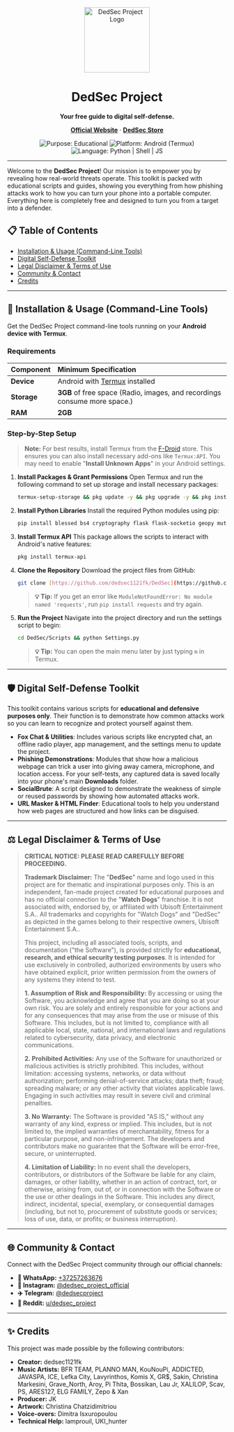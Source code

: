 <div align="center">
  <img src="https://raw.githubusercontent.com/dedsec1121fk/dedsec1121fk.github.io/ef4b1f5775f5a6fb7cf331d8f868ea744c43e41b/Assets/Images/Custom%20Purple%20Fox%20Logo.png" alt="DedSec Project Logo" width="150"/>
  <h1>DedSec Project</h1>
  <p><strong>Your free guide to digital self-defense.</strong></p>
  <p>
    <a href="https://ded-sec.space/"><strong>Official Website</strong></a>
    ·
    <a href="https://dedsec1121fk.gumroad.com"><strong>DedSec Store</strong></a>
  </p>
  
  <p>
    <img src="https://img.shields.io/badge/Purpose-Educational-blue.svg" alt="Purpose: Educational">
    <img src="https://img.shields.io/badge/Platform-Android%20(Termux)-brightgreen.svg" alt="Platform: Android (Termux)">
    <img src="https://img.shields.io/badge/Language-Python%20%7C%20Shell%20%7C%20JS-yellow.svg" alt="Language: Python | Shell | JS">
  </p>
</div>

---

Welcome to the **DedSec Project**! Our mission is to empower you by revealing how real-world threats operate. This toolkit is packed with educational scripts and guides, showing you everything from how phishing attacks work to how you can turn your phone into a portable computer. Everything here is completely free and designed to turn you from a target into a defender.

## 📋 Table of Contents

* [Installation & Usage (Command-Line Tools)](#-installation--usage-command-line-tools)
* [Digital Self-Defense Toolkit](#-digital-self-defense-toolkit)
* [Legal Disclaimer & Terms of Use](#️-legal-disclaimer--terms-of-use)
* [Community & Contact](#-community--contact)
* [Credits](#-credits)

---

## 🚀 Installation & Usage (Command-Line Tools)

Get the DedSec Project command-line tools running on your **Android device with Termux**.

### Requirements

| Component | Minimum Specification |
| :--- | :--- |
| **Device** | Android with [Termux](https://f-droid.org/) installed |
| **Storage** | **3GB** of free space (Radio, images, and recordings consume more space.) |
| **RAM** | **2GB** |

### Step-by-Step Setup

> **Note:** For best results, install Termux from the [F-Droid](https://f-droid.org/) store. This ensures you can also install necessary add-ons like `Termux:API`. You may need to enable "**Install Unknown Apps**" in your Android settings.

1.  **Install Packages & Grant Permissions**
    Open Termux and run the following command to set up storage and install necessary packages:
    ```bash
    termux-setup-storage && pkg update -y && pkg upgrade -y && pkg install aapt clang cloudflared curl ffmpeg fzf git jq libffi libffi-dev libxml2 libxslt nano ncurses nodejs openssh openssl openssl-tool proot python rust unzip wget zip -y
    ```

2.  **Install Python Libraries**
    Install the required Python modules using pip:
    ```bash
    pip install blessed bs4 cryptography flask flask-socketio geopy mutagen phonenumbers pycountry pydub pycryptodome requests werkzeug
    ```

3.  **Install Termux API**
    This package allows the scripts to interact with Android's native features:
    ```bash
    pkg install termux-api
    ```

4.  **Clone the Repository**
    Download the project files from GitHub:
    ```bash
    git clone [https://github.com/dedsec1121fk/DedSec](https://github.com/dedsec1121fk/DedSec)
    ```
    > **💡 Tip:** If you get an error like `ModuleNotFoundError: No module named 'requests'`, run `pip install requests` and try again.

5.  **Run the Project**
    Navigate into the project directory and run the settings script to begin:
    ```bash
    cd DedSec/Scripts && python Settings.py
    ```
    > **💡 Tip:** You can open the main menu later by just typing `m` in Termux.

---

## 🛡️ Digital Self-Defense Toolkit

This toolkit contains various scripts for **educational and defensive purposes only**. Their function is to demonstrate how common attacks work so you can learn to recognize and protect yourself against them.

* **Fox Chat & Utilities**: Includes various scripts like encrypted chat, an offline radio player, app management, and the settings menu to update the project.
* **Phishing Demonstrations**: Modules that show how a malicious webpage can trick a user into giving away camera, microphone, and location access. For your self-tests, any captured data is saved locally into your phone's main **Downloads** folder.
* **SocialBrute**: A script designed to demonstrate the weakness of simple or reused passwords by showing how automated attacks work.
* **URL Masker & HTML Finder**: Educational tools to help you understand how web pages are structured and how links can be disguised.

---

## ⚖️ Legal Disclaimer & Terms of Use

> **CRITICAL NOTICE: PLEASE READ CAREFULLY BEFORE PROCEEDING.**
>
> **Trademark Disclaimer:** The "**DedSec**" name and logo used in this project are for thematic and inspirational purposes only. This is an independent, fan-made project created for educational purposes and has no official connection to the "**Watch Dogs**" franchise. It is not associated with, endorsed by, or affiliated with Ubisoft Entertainment S.A.. All trademarks and copyrights for "Watch Dogs" and "DedSec" as depicted in the games belong to their respective owners, Ubisoft Entertainment S.A..
>
> This project, including all associated tools, scripts, and documentation ("the Software"), is provided strictly for **educational, research, and ethical security testing purposes**. It is intended for use exclusively in controlled, authorized environments by users who have obtained explicit, prior written permission from the owners of any systems they intend to test.
>
> **1. Assumption of Risk and Responsibility:** By accessing or using the Software, you acknowledge and agree that you are doing so at your own risk. You are solely and entirely responsible for your actions and for any consequences that may arise from the use or misuse of this Software. This includes, but is not limited to, compliance with all applicable local, state, national, and international laws and regulations related to cybersecurity, data privacy, and electronic communications.
>
> **2. Prohibited Activities:** Any use of the Software for unauthorized or malicious activities is strictly prohibited. This includes, without limitation: accessing systems, networks, or data without authorization; performing denial-of-service attacks; data theft; fraud; spreading malware; or any other activity that violates applicable laws. Engaging in such activities may result in severe civil and criminal penalties.
>
> **3. No Warranty:** The Software is provided "AS IS," without any warranty of any kind, express or implied. This includes, but is not limited to, the implied warranties of merchantability, fitness for a particular purpose, and non-infringement. The developers and contributors make no guarantee that the Software will be error-free, secure, or uninterrupted.
>
> **4. Limitation of Liability:** In no event shall the developers, contributors, or distributors of the Software be liable for any claim, damages, or other liability, whether in an action of contract, tort, or otherwise, arising from, out of, or in connection with the Software or the use or other dealings in the Software. This includes any direct, indirect, incidental, special, exemplary, or consequential damages (including, but not to, procurement of substitute goods or services; loss of use, data, or profits; or business interruption).

---

## 🌐 Community & Contact

Connect with the DedSec Project community through our official channels:

* **📱 WhatsApp:** [+37257263676](https://wa.me/37257263676)
* **📸 Instagram:** [@dedsec\_project\_official](https://www.instagram.com/dedsec_project_official)
* **✈️ Telegram:** [@dedsecproject](https://t.me/dedsecproject)
* **🤖 Reddit:** [u/dedsec\_project](https://www.reddit.com/user/dedsec_project/)

---

## ✨ Credits

This project was made possible by the following contributors:

* **Creator:** dedsec1121fk
* **Music Artists:** BFR TEAM, PLANNO MAN, KouNouPi, ADDICTED, JAVASPA, ICE, Lefka City, Lavyrinthos, Komis X, GR$, Sakin, Christina Markesini, Grave\_North, Aroy, Pi Thita, Bossikan, Lau Jr, XALILOP, Scav, PS, ARES127, ELG FAMILY, Zepo & Xan
* **Producer:** JK
* **Artwork:** Christina Chatzidimitriou
* **Voice-overs:** Dimitra Isxuropoulou
* **Technical Help:** lamprouil, UKI\_hunter
